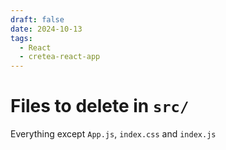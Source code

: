 ```yaml
---
draft: false 
date: 2024-10-13
tags:
  - React 
  - cretea-react-app
---
```


# Files to delete in `src/`

Everything except `App.js`, `index.css` and `index.js`